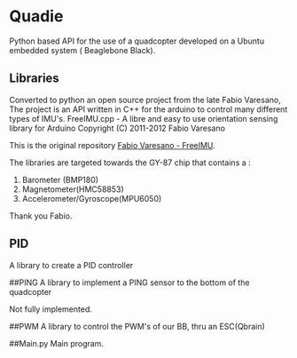 # Quadie
Python based API for the use of a quadcopter developed on a Ubuntu embedded system ( Beaglebone Black).

## Libraries
Converted to python an open source project from the late Fabio Varesano, The project is an API
written in C++ for the arduino to control many different types of IMU's.
FreeIMU.cpp - A libre and easy to use orientation sensing library for Arduino
Copyright (C) 2011-2012 Fabio Varesano <fabio at varesano dot net>

This is the original repository [Fabio Varesano - FreeIMU](http://bazaar.launchpad.net/~fabio-varesano/freeimu/trunk/files "FreeIMU").

The libraries are targeted towards the GY-87 chip that contains a :


1. Barometer (BMP180)
2. Magnetometer(HMC58853)
3. Accelerometer/Gyroscope(MPU6050)

Thank you Fabio.

## PID
A library to create a PID controller 

##PING
A library to implement a PING sensor to the bottom of the quadcopter

Not fully implemented.

##PWM
A library to control the PWM's of our BB, thru an ESC(Qbrain)

##Main.py
Main program.
